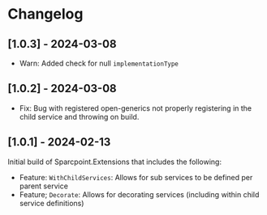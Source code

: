 # Changelog

## [1.0.3] - 2024-03-08

- Warn: Added check for null `implementationType`

## [1.0.2] - 2024-03-08

- Fix: Bug with registered open-generics not properly registering in the child service and throwing on build.

## [1.0.1] - 2024-02-13

Initial build of Sparcpoint.Extensions that includes the following:

- Feature: `WithChildServices`: Allows for sub services to be defined per parent service
- Feature; `Decorate`: Allows for decorating services (including within child service definitions)